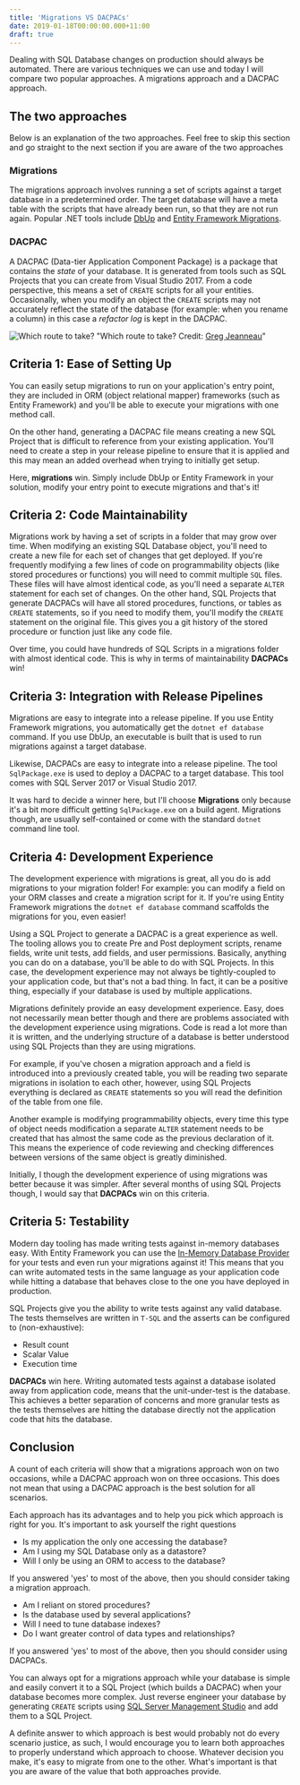```yaml
---
title: 'Migrations VS DACPACs'
date: 2019-01-18T00:00:00.000+11:00
draft: true
---
```


Dealing with SQL Database changes on production should always be automated. There are various techniques we can use and today I will compare two popular approaches. A migrations approach and a DACPAC approach.

## The two approaches
Below is an explanation of the two approaches. Feel free to skip this section and go straight to the next section if you are aware of the two approaches

### Migrations
The migrations approach involves running a set of scripts against a target database in a predetermined order. The target database will have a meta table with the scripts that have already been run, so that they are not run again. Popular .NET tools include [DbUp](https://dbup.github.io/) and [Entity Framework Migrations](https://docs.microsoft.com/en-us/aspnet/mvc/overview/getting-started/getting-started-with-ef-using-mvc/migrations-and-deployment-with-the-entity-framework-in-an-asp-net-mvc-application). 

### DACPAC
A DACPAC (Data-tier Application Component Package) is a package that contains the _state_ of your database. It is generated from tools such as SQL Projects that you can create from Visual Studio 2017. From a code perspective, this means a set of `CREATE` scripts for all your entities. Occasionally, when you modify an object the `CREATE` scripts may not accurately reflect the state of the database (for example: when you rename a column) in this case a _refactor log_ is kept in the DACPAC.

![Which route to take?](/images/migrations-vs-dacpacs-which-steps.jpg) "Which route to take? Credit: [Greg Jeanneau](https://unsplash.com/@gregjeanneau)"

## Criteria 1: Ease of Setting Up
You can easily setup migrations to run on your application's entry point, they are included in ORM (object relational mapper) frameworks (such as Entity Framework) and you'll be able to execute your migrations with one method call.

On the other hand, generating a DACPAC file means creating a new SQL Project that is difficult to reference from your existing application. You'll need to create a step in your release pipeline to ensure that it is applied and this may mean an added overhead when trying to initially get setup.

Here, __migrations__ win. Simply include DbUp or Entity Framework in your solution, modify your entry point to execute migrations and that's it!

## Criteria 2: Code Maintainability
Migrations work by having a set of scripts in a folder that may grow over time. When modifying an existing SQL Database object, you'll need to create a new file for each set of changes that get deployed. If you're frequently modifying a few lines of code on programmability objects (like stored procedures or functions) you will need to commit multiple `SQL` files. These files will have almost identical code, as you'll need a separate `ALTER` statement for each set of changes. On the other hand, SQL Projects that generate DACPACs will have all stored procedures, functions, or tables as `CREATE` statements, so if you need to modify them, you'll modify the `CREATE` statement on the original file. This gives you a git history of the stored procedure or function just like any code file.

Over time, you could have hundreds of SQL Scripts in a migrations folder with almost identical code. This is why in terms of maintainability __DACPACs__ win!

## Criteria 3: Integration with Release Pipelines
Migrations are easy to integrate into a release pipeline. If you use Entity Framework migrations, you automatically get the `dotnet ef database` command. If you use DbUp, an executable is built that is used to run migrations against a target database.

Likewise, DACPACs are easy to integrate into a release pipeline. The tool `SqlPackage.exe` is used to deploy a DACPAC to a target database. This tool comes with SQL Server 2017 or Visual Studio 2017.

It was hard to decide a winner here, but I'll choose __Migrations__ only because it's a bit more difficult getting `SqlPackage.exe` on a build agent. Migrations though, are usually self-contained or come with the standard `dotnet` command line tool.
 
## Criteria 4: Development Experience
The development experience with migrations is great, all you do is add migrations to your migration folder! For example: you can modify a field on your ORM classes and create a migration script for it. If you're using Entity Framework migrations the  `dotnet ef database` command scaffolds the migrations for you, even easier! 

Using a SQL Project to generate a DACPAC is a great experience as well. The tooling allows you to create Pre and Post deployment scripts, rename fields, write unit tests, add fields, and user permissions. Basically, anything you can do on a database, you'll be able to do with SQL Projects. In this case, the development experience may not always be tightly-coupled to your application code, but that's not a bad thing. In fact, it can be a positive thing, especially if your database is used by multiple applications.

Migrations definitely provide an easy development experience. Easy, does not necessarily mean better though and there are problems associated with the development experience using migrations. Code is read a lot more than it is written, and the underlying structure of a database is better understood using SQL Projects than they are using migrations. 

For example, if you've chosen a migration approach and a field is introduced into a previously created table, you will be reading two separate migrations in isolation to each other, however, using SQL Projects everything is declared as `CREATE` statements so you will read the definition of the table from one file.

Another example is modifying programmability objects, every time this type of object needs modification a separate `ALTER` statement needs to be created that has almost the same code as the previous declaration of it. This means the experience of code reviewing and checking differences between versions of the same object is greatly diminished.

Initially, I though the development experience of using migrations was better because it was simpler. After several months of using SQL Projects though, I would say that __DACPACs__ win on this criteria.

## Criteria 5: Testability
Modern day tooling has made writing tests against in-memory databases easy. With Entity Framework you can use the [In-Memory Database Provider](https://docs.microsoft.com/en-us/ef/core/providers/in-memory/) for your tests and even run your migrations against it! This means that you can write automated tests in the same language as your application code while hitting a database that behaves close to the one you have deployed in production.

SQL Projects give you the ability to write tests against any valid database. The tests themselves are written in `T-SQL` and the asserts can be configured to (non-exhaustive):

- Result count
- Scalar Value
- Execution time

__DACPACs__ win here. Writing automated tests against a database isolated away from application code, means that the unit-under-test is the database. This achieves a better separation of concerns and more granular tests as the tests themselves are hitting the database directly not the application code that hits the database.

## Conclusion
A count of each criteria will show that a migrations approach won on two occasions, while a DACPAC approach won on three occasions. This does not mean that using a DACPAC approach is the best solution for all scenarios.

Each approach has its advantages and to help you pick which approach is right for you. It's important to ask yourself the right questions

- Is my application the only one accessing the database?
- Am I using my SQL Database only as a datastore?
- Will I only be using an ORM to access to the database?

If you answered 'yes' to most of the above, then you should consider taking a migration approach.

- Am I reliant on stored procedures?
- Is the database used by several applications?
- Will I need to tune database indexes?
- Do I want greater control of data types and relationships?

If you answered 'yes' to most of the above, then you should consider using DACPACs.

You can always opt for a migrations approach while your database is simple and easily convert it to a SQL Project (which builds a DACPAC) when your database becomes more complex. Just reverse engineer your database by generating `CREATE` scripts using [SQL Server Management Studio](https://docs.microsoft.com/en-us/sql/ssms/download-sql-server-management-studio-ssms?view=sql-server-2017) and add them to a SQL Project.

A definite answer to which approach is best would probably not do every scenario justice, as such, I would encourage you to learn both approaches to properly understand which approach to choose. Whatever decision you make, it's easy to migrate from one to the other. What's important is that you are aware of the value that both approaches provide.
